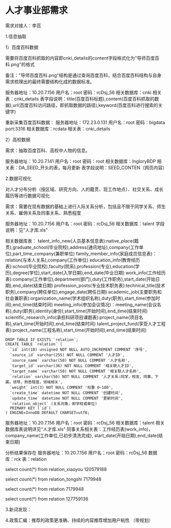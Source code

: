 # 人才事业部需求

需求对接人：李蕊

1.信息抽取

1）百度百科数据

需要将百度百科抓取的内容即cnki_details的content字段格式化为"导师百度百科.png"的格式

备注："导师百度百科.png"结构是通过查询百度百科，结合百度百科结构与自身需求梳理出的最终需要结构化成的数据标准。


服务器地址：10.20.7.156
用户名：root
密码：rcDsj_56
相关数据库：cnki
相关表：cnki_details
表字段说明：title(百度百科标题),content(百度百科抓取的数据),url(百度百科访问路径，即抓取数据的路径),keyword(百度百科进行搜索的关键字)


重新采集百度百科数据：
服务器地址：172.23.0.131
用户名：root
密码：bigdata
port:3316
相关数据库：rcdata
相关表：cnki_details



2）高校数据

需求：抽取百度百科、高校中人物的信息。

服务器地址：10.20.7.141 
用户名：root
密码：root
相关数据库：IngloryBDP
相关表：DA_SEED_开头的表，每月更新
表字段说明：SEED_CONTEN（网页内容）

2.数据可视化

对人才分布分析（按区域、研究方向、人的籍贯、现工作地点）、社交关系、成长履历等进行数据可视化

需求：需要在现有数据的基础上进行人际关系分析，包括且不限于同学关系、师生关系、雇佣关系及同事关系、熟悉程度

服务器地址：10.20.7.156
用户名：root
密码：rcDsj_56
相关数据库：talent
字段说明：见"人才库.xls"


相关数据库表：
talent_info_new(人员基本信息表):native_place(籍贯),graduate_school(毕业院校),address(通讯地址),company(工作单位),part_time_company(兼职单位)
family_member_info(家庭成员信息表)：relation(与本人关系),company(工作单位)
education_info(教育经历表):school(毕业院校),faculty(院系),profession(专业),education(学历),degree(学位),start_date(入学日期),end_date(毕业日期)
work_info(工作经历表):company(工作单位),department(部门),duty(工作职务),start_date(开始日期),end_date(结束日期)
profession_posts(专业技术职务表):technical_title(技术职务),company(聘任单位),engage_date(聘任日期)
academic_job(主要职务和社会兼职表):organization_name(学术组织名称),duty(职务),start_time(参加时间),end_time(结束时间)
meeting_info(参加会议情况)：meeting_name(会议名称),duty(职务),identity(身份),start_time(开始时间),end_time(结束时间)
scientific_research_info(承担科研项目课题表):project_name(项目名称),start_time(开始时间),end_time(结束时间)
talent_project_fund(享受人才工程表):project_name(工程名称),start_time(开始时间),end_time(结束时间)

    
    DROP TABLE IF EXISTS `relation`;
    CREATE TABLE `relation` (
      `id` int(10) unsigned NOT NULL AUTO_INCREMENT COMMENT '序号',
      `source_id` varchar(255) NOT NULL COMMENT '人才ID',
      `source_name` varchar(50) NOT NULL COMMENT '人才名称',
      `target_id` varchar(36) NOT NULL COMMENT '相关联人才ID',
      `target_name` varchar(50) NOT NULL COMMENT '相关联人才名称',
      `relation` varchar(50) NOT NULL COMMENT '人才关系:同学，校友，同事，下属，领导，熟悉程度，领域相关',
      `weight` int(3) NOT NULL COMMENT '权重 0~100',
      `create_time` datetime NOT NULL COMMENT '创建时间',
      `update_time` datetime NOT NULL COMMENT '更新时间',
      `relation_object` (关系对象，即学校或单位)
      PRIMARY KEY (`id`)
    ) ENGINE=InnoDB DEFAULT CHARSET=utf8;


服务器地址：10.20.7.156
用户名：root
密码：rcDsj_56
相关数据库：talent
相关数据库表说明详见“人才库.xls”
同事关系相关表：工作经历表(work_info)，company_name(工作单位,已初步清洗完成), start_date(开始日期),end_date(结束日期)


分析结果保存在
服务器地址：10.20.7.156
用户名：root
密码：rcDsj_56
数据库：rck
表：relation


select count(*) from relation_xiaoyou
120579188

select count(*) from relation_tongshi
7179948

select count(*) from relation
7179948

select count(*) from relation
127759136

3.新词发现：


4.政策汇编：推荐的政策更准确、持续的内容推荐增加用户粘性
 （带规划）